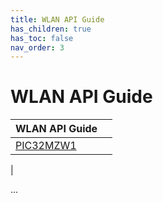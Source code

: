 ```yaml
---
title: WLAN API Guide
has_children: true
has_toc: false
nav_order: 3
---
```


# WLAN API Guide

| **WLAN API Guide**| |
| --- | :---: |
| [PIC32MZW1](pic32mzw1/readme.md)|
|

...
